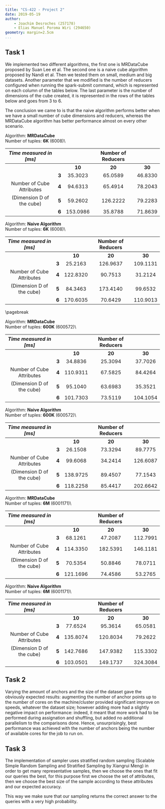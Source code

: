 ```yaml
---
title: "CS-422 - Project 2"
date: 2019-05-19
author:
    - Joachim Desroches (257178)
    - Elias Manuel Poroma Wiri (294650)
geometry: margin=2.5cm
...
```


## Task 1

We implemented two different algorithms, the first one is MRDataCube proposed
by Suan Lee et al. The second one is a naive cube algorithm proposed by Nandi
et al.  Then we tested them on small, medium and big datasets. Another
parameter that we modified is the number of reducers configured when running
the spark-submit command, which is represented on each column of the tables
below. The last parameter is the number of dimensions of the cube created, it
is represented in the rows of the tables below and goes from 3 to 6.

The conclusion we came to is that the naive algorithm performs better when we
have a small number of cube dimensions and reducers, whereas the MRDataCube
algorithm has better performance almost on every other scenario.

Algorithm: **MRDataCube**\
Number of tuples: **6K** (6008)\

|   *Time measured in [ms]* |       |          | Number of Reducers |         |
|:-------------------------:|:-----:|:--------:|:------------------:|:-------:|
|                           |       | **10**   | **20**             | **30**  |
|                           | **3** | 35.3023  | 65.0589            | 46.8330 |
| Number of Cube Attributes | **4** | 94.6313  | 65.4914            | 78.2043 |
| (Dimension D of the cube) | **5** | 59.2602  | 126.2222           | 79.2283 |
|                           | **6** | 153.0986 | 35.8788            | 71.8639 |


Algorithm: **Naive Algorithm**\
Number of tuples: **6K** (6008)\

|   *Time measured in [ms]* |       |          | Number of Reducers |         |
|:-------------------------:|:-----:|:--------:|:------------------:|:-------:|
|                           |       | **10**   | **20**             | **30**  |
|                           | **3** | 25.2163  | 126.9637           |109.1131 |
| Number of Cube Attributes | **4** | 122.8320 | 90.7513            |31.2124  |
| (Dimension D of the cube) | **5** | 84.3463  | 173.4140           |99.6532  |
|                           | **6** | 170.6035 | 70.6429            |110.9013 |

\pagebreak

Algorithm: **MRDataCube**\
Number of tuples: **600K** (600572)\

|   *Time measured in [ms]* |       |          | Number of Reducers |          |
|:-------------------------:|:-----:|:--------:|:------------------:|:--------:|
|                           |       | **10**   | **20**             | **30**   |
|                           | **3** | 34.8836  | 25.3094            | 37.7026  |
| Number of Cube Attributes | **4** | 110.9311 | 67.5825            | 84.4264  |
| (Dimension D of the cube) | **5** | 95.1040  | 63.6983            | 35.3521  |
|                           | **6** | 101.7303 | 73.5119            | 104.1054 |


Algorithm: **Naive Algorithm**\
Number of tuples: **600K** (600572)\

|   *Time measured in [ms]* |       |          | Number of Reducers |          |
|:-------------------------:|:-----:|:--------:|:------------------:|:--------:|
|                           |       | **10**   | **20**             | **30**   |
|                           | **3** | 26.1508  | 73.3294            | 89.7775  |
| Number of Cube Attributes | **4** | 99.6068  | 34.2414            | 126.6087 |
| (Dimension D of the cube) | **5** | 138.9725 | 89.4507            | 77.1543  |
|                           | **6** | 118.2258 | 85.4417            | 202.6642 |


Algorithm: **MRDataCube**\
Number of tuples: **6M** (6001171)\

|   *Time measured in [ms]* |       |          | Number of Reducers |          |
|:-------------------------:|:-----:|:--------:|:------------------:|:--------:|
|                           |       | **10**   | **20**             | **30**   |
|                           | **3** | 68.1261  | 47.2087            | 112.7991 |
| Number of Cube Attributes | **4** | 114.3350 | 182.5391           | 146.1181 |
| (Dimension D of the cube) | **5** | 70.5354  | 50.8846            | 78.0711  |
|                           | **6** | 121.1696 | 74.4586            | 53.2765  |


Algorithm: **Naive Algorithm**\
Number of tuples: **6M** (6001171)\

|   *Time measured in [ms]* |       |          | Number of Reducers |          |
|:-------------------------:|:-----:|:--------:|:------------------:|:--------:|
|                           |       | **10**   | **20**             | **30**   |
|                           | **3** | 77.6524  | 95.3614            | 65.0581  |
| Number of Cube Attributes | **4** | 135.8074 | 120.8034           | 79.2622  |
| (Dimension D of the cube) | **5** | 142.7686 | 147.9382           | 115.3302 |
|                           | **6** | 103.0501 | 149.1737           | 324.3084 |


## Task 2

Varying the amount of anchors and the size of the dataset gave the obviously
expected results: augmenting the number of anchor points up to the number of
cores on the machine/cluster provided significant improve on speeds, whatever
the dataset size; however adding more had a slightly negative impact on
performance: indeed, it meant that more work had to be performed during
assignation and shuffling, but added no additional parallelism to the
comparisons done. Hence, unsurprisingly, best performance was achieved with the
number of anchors being the number of available cores for the job to run on.

## Task 3

The implementation of sampler uses stratified random sampling (Scalable Simple
Random Sampling and Stratified Sampling by Xiangrui Meng) in order to get many
representative samples, then we choose the ones that fit our queries the best,
for this purpose first we choose the set of attributes, then we choose the best
size of the sample according to these attributes and our expected accuracy.

This way we make sure that our sampling returns the correct answer to the
queries with a very high probability.

